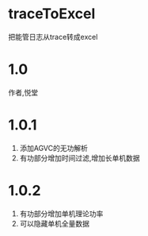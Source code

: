 # traceToExcel
把能管日志从trace转成excel




# 1.0
作者,悦堂

# 1.0.1
1. 添加AGVC的无功解析
2. 有功部分增加时间过滤,增加长单机数据

# 1.0.2
1. 有功部分增加单机理论功率
2. 可以隐藏单机全量数据

